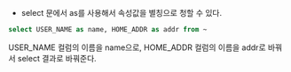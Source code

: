 

- select 문에서 as를 사용해서 속성값을 별칭으로 청할 수 있다.

```sql
select USER_NAME as name, HOME_ADDR as addr from ~
```

USER_NAME 컬럼의 이름을 name으로, HOME_ADDR 컬럼의 이름을 addr로 바꿔서 select 결과로 바꿔준다.



